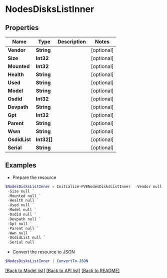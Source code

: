 # NodesDisksListInner
## Properties

Name | Type | Description | Notes
------------ | ------------- | ------------- | -------------
**Vendor** | **String** |  | [optional] 
**Size** | **Int32** |  | [optional] 
**Mounted** | **Int32** |  | [optional] 
**Health** | **String** |  | [optional] 
**Used** | **String** |  | [optional] 
**Model** | **String** |  | [optional] 
**Osdid** | **Int32** |  | [optional] 
**Devpath** | **String** |  | [optional] 
**Gpt** | **Int32** |  | [optional] 
**Parent** | **String** |  | [optional] 
**Wwn** | **String** |  | [optional] 
**OsdidList** | **Int32[]** |  | [optional] 
**Serial** | **String** |  | [optional] 

## Examples

- Prepare the resource
```powershell
$NodesDisksListInner = Initialize-PVENodesDisksListInner  -Vendor null `
 -Size null `
 -Mounted null `
 -Health null `
 -Used null `
 -Model null `
 -Osdid null `
 -Devpath null `
 -Gpt null `
 -Parent null `
 -Wwn null `
 -OsdidList null `
 -Serial null
```

- Convert the resource to JSON
```powershell
$NodesDisksListInner | ConvertTo-JSON
```

[[Back to Model list]](../README.md#documentation-for-models) [[Back to API list]](../README.md#documentation-for-api-endpoints) [[Back to README]](../README.md)

